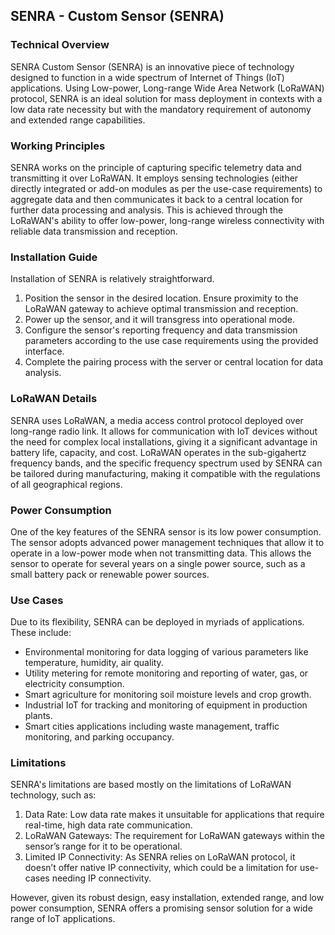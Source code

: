 ## SENRA - Custom Sensor (SENRA)

### Technical Overview

SENRA Custom Sensor (SENRA) is an innovative piece of technology designed to function in a wide spectrum of Internet of Things (IoT) applications. Using Low-power, Long-range Wide Area Network (LoRaWAN) protocol, SENRA is an ideal solution for mass deployment in contexts with a low data rate necessity but with the mandatory requirement of autonomy and extended range capabilities.

### Working Principles

SENRA works on the principle of capturing specific telemetry data and transmitting it over LoRaWAN. It employs sensing technologies (either directly integrated or add-on modules as per the use-case requirements) to aggregate data and then communicates it back to a central location for further data processing and analysis. This is achieved through the LoRaWAN's ability to offer low-power, long-range wireless connectivity with reliable data transmission and reception.

### Installation Guide

Installation of SENRA is relatively straightforward.

1. Position the sensor in the desired location. Ensure proximity to the LoRaWAN gateway to achieve optimal transmission and reception.
2. Power up the sensor, and it will transgress into operational mode. 
3. Configure the sensor's reporting frequency and data transmission parameters according to the use case requirements using the provided interface.
4. Complete the pairing process with the server or central location for data analysis.

### LoRaWAN Details

SENRA uses LoRaWAN, a media access control protocol deployed over long-range radio link. It allows for communication with IoT devices without the need for complex local installations, giving it a significant advantage in battery life, capacity, and cost. LoRaWAN operates in the sub-gigahertz frequency bands, and the specific frequency spectrum used by SENRA can be tailored during manufacturing, making it compatible with the regulations of all geographical regions.

### Power Consumption

One of the key features of the SENRA sensor is its low power consumption. The sensor adopts advanced power management techniques that allow it to operate in a low-power mode when not transmitting data. This allows the sensor to operate for several years on a single power source, such as a small battery pack or renewable power sources.

### Use Cases

Due to its flexibility, SENRA can be deployed in myriads of applications. These include:

- Environmental monitoring for data logging of various parameters like temperature, humidity, air quality.
- Utility metering for remote monitoring and reporting of water, gas, or electricity consumption.
- Smart agriculture for monitoring soil moisture levels and crop growth.
- Industrial IoT for tracking and monitoring of equipment in production plants.
- Smart cities applications including waste management, traffic monitoring, and parking occupancy.

### Limitations

SENRA's limitations are based mostly on the limitations of LoRaWAN technology, such as:

1. Data Rate: Low data rate makes it unsuitable for applications that require real-time, high data rate communication.
2. LoRaWAN Gateways: The requirement for LoRaWAN gateways within the sensor’s range for it to be operational.
3. Limited IP Connectivity: As SENRA relies on LoRaWAN protocol, it doesn’t offer native IP connectivity, which could be a limitation for use-cases needing IP connectivity. 

However, given its robust design, easy installation, extended range, and low power consumption, SENRA offers a promising sensor solution for a wide range of IoT applications.